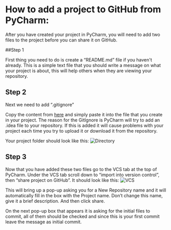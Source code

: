 How to add a project to GitHub from PyCharm:
============================================


After you have created your project in PyCharm, you will need to add two files to the project before you can share it on GitHub.

##Step 1

First thing you need to do is create a “README.md” file if you haven't already. This is a simple text file that you should write a message on what your project is about, this will help others when they are viewing your repository.

## Step 2

Next we need to add “.gitignore” 

Copy the content from [here](https://github.com/wc351/PyCharm_to_GitHub/blob/master/.gitignore) and simply paste it into the file that you create in your project. The reason for the GitIgnore is PyCharm will try to add an .idea file to your repository. If this is added it will cause problems with your project each time you try to upload it or download it from the repository.

Your project folder should look like this:
![Directory](https://github.com/wc351/PyCharm_to_GitHub/blob/master/images/PyCharm_images/PC_directory.png)
## Step 3

 Now that you have added these two files go to the VCS tab at the top of PyCharm. Under the VCS tab scroll down to “import into version control”, then “share project on GitHub”. It should look like this:
![VCS](https://github.com/wc351/PyCharm_to_GitHub/blob/master/images/PyCharm_images/VCS.png)



This will bring up a pop-up asking you for a New Repository name and it will automatically fill in the box with the Project name. Don’t change this name, give it a brief description. And then click share.






On the next pop-up box that appears it is asking for the initial files to commit, all of them should be checked and since this is your first commit leave the message as initial commit.


